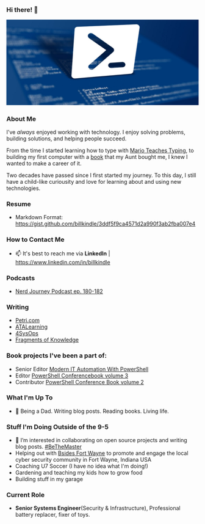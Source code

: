 ### Hi there! 👋

![header image](https://github.com/billkindle/billkindle/blob/master/images/powershell.jpg)

### About Me

I've *always* enjoyed working with technology. I enjoy solving problems, building solutions, and helping people succeed.

From the time I started learning how to type with [Mario Teaches Typing](https://archive.org/details/msdos_Mario_Teaches_Typing_1992), to building 
my first computer with a [book](https://www.goodreads.com/book/show/5014046-build-your-own-pc) that my Aunt bought me, I knew I wanted to make a career of it.

Two decades have passed since I first started my journey. To this day, I still have a child-like curiousity and love for learning about and using new technologies. 

### Resume
- Markdown Format: https://gist.github.com/billkindle/3ddf5f9ca4571d2a990f3ab2fba007e4

### How to Contact Me
- 📫 It's best to reach me via **LinkedIn** | https://www.linkedin.com/in/billkindle

### Podcasts
- [Nerd Journey Podcast ep. 180-182](https://nerd-journey.com/?s=Bill+Kindle)

### Writing
- [Petri.com](https://petri.com/author/bill-kindle/)
- [ATALearning](https://adamtheautomator.com/author/bill/)
- [4SysOps](https://4sysops.com/members/bill-kindle/)
- [Fragments of Knowledge](https://billkindle.substack.com)

### Book projects I've been a part of:
- Senior Editor [Modern IT Automation With PowerShell](https://www.amazon.com/Modern-Automation-PowerShell-Michael-Zanatta/dp/B0BSC55Y8N)
- Editor [PowerShell Conferencebook volume 3](https://www.amazon.com/PowerShell-Conference-Book-3/dp/B08MGR749H)
- Contributor [PowerShell Conference Book volume 2](https://www.amazon.com/PowerShell-Conference-Book-2/dp/B0863TWXZ3)

### What I'm Up To
- 🔭 Being a Dad. Writing blog posts. Reading books. Living life.

### Stuff I'm Doing Outside of the 9-5
- 👯 I’m interested in collaborating on open source projects and writing blog posts. [#BeTheMaster](https://leanpub.com/bethemaster)
- Helping out with [Bsides Fort Wayne](https://bsidesfortwayne.org/) to promote and engage the local cyber security community in Fort Wayne, Indiana USA
- Coaching U7 Soccer (I have no idea what I'm doing!)
- Gardening and teaching my kids how to grow food
- Building stuff in my garage

### Current Role
- **Senior Systems Engineer**(Security & Infrastructure), Professional battery replacer, fixer of toys. 
